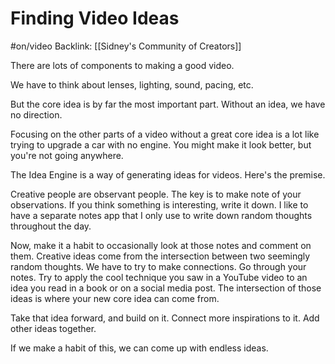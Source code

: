 # Finding Video Ideas
#on/video 
Backlink: [[Sidney's Community of Creators]]



There are lots of components to making a good video.

We have to think about lenses, lighting, sound, pacing, etc.

But the core idea is by far the most important part. Without an idea, we have no direction. 

Focusing on the other parts of a video without a great core idea is a lot like trying to upgrade a car with no engine. You might make it look better, but you're not going anywhere.


The Idea Engine is a way of generating ideas for videos. Here's the premise.

Creative people are observant people. The key is to make note of your observations. If you think something is interesting, write it down. I like to have a separate notes app that I only use to write down random thoughts throughout the day. 

Now, make it a habit to occasionally look at those notes and comment on them. Creative ideas come from the intersection between two seemingly random thoughts. We have to try to make connections. Go through your notes. Try to apply the cool technique you saw in a YouTube video to an idea you read in a book or on a social media post. The intersection of those ideas is where your new core idea can come from. 

Take that idea forward, and build on it. Connect more inspirations to it. Add other ideas together. 

If we make a habit of this, we can come up with endless ideas. 


